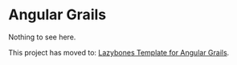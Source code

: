 # Angular Grails 

Nothing to see here.

This project has moved to: [Lazybones Template for Angular Grails](https://github.com/craigburke/lazybones-angular-grails).
